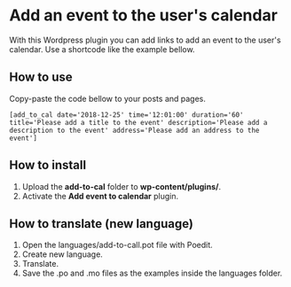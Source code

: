 # Add an event to the user's calendar

With this Wordpress plugin you can add links to add an event to the user's calendar. Use a shortcode like the example bellow.

## How to use

Copy-paste the code bellow to your posts and pages.

```
[add_to_cal date='2018-12-25' time='12:01:00' duration='60' title='Please add a title to the event' description='Please add a description to the event' address='Please add an address to the event']
```

## How to install

1. Upload the **add-to-cal** folder to **wp-content/plugins/**.
2. Activate the **Add event to calendar** plugin.

## How to translate (new language)

1. Open the languages/add-to-call.pot file with Poedit.
2. Create new language.
3. Translate.
4. Save the .po and .mo files as the examples inside the languages folder.
